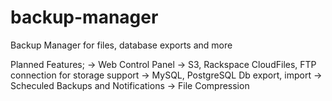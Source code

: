 # backup-manager
Backup Manager for files, database exports and more


Planned Features;
  -> Web Control Panel
  -> S3, Rackspace CloudFiles, FTP connection for storage support
  -> MySQL, PostgreSQL Db export, import
  -> Scheculed Backups and Notifications
  -> File Compression


